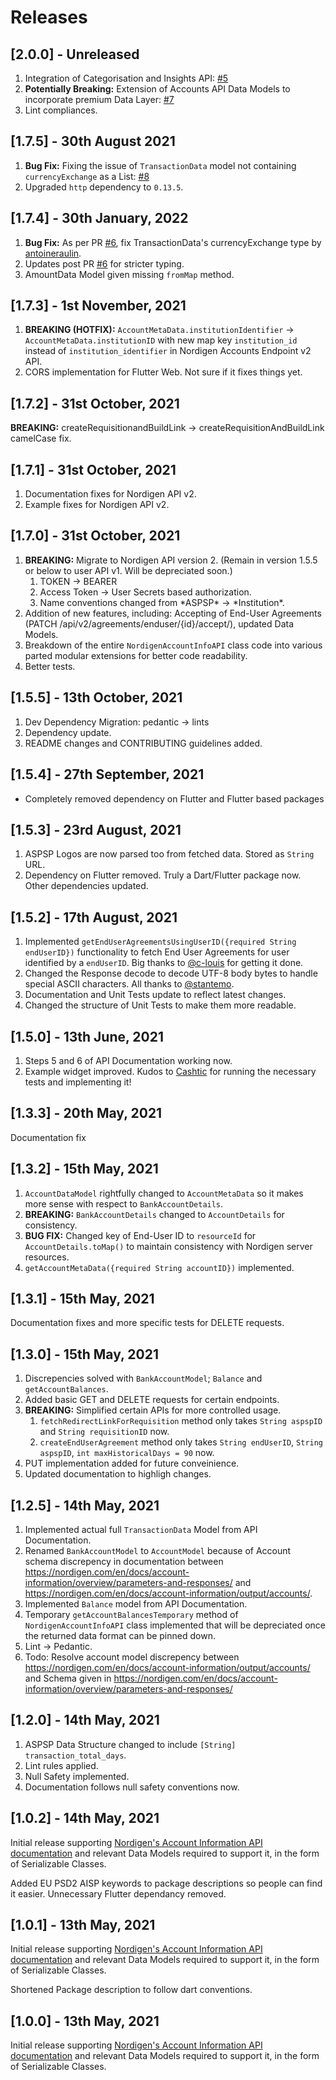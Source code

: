 # Releases

## [2.0.0] - Unreleased

1. Integration of Categorisation and Insights API: [#5](https://github.com/Dhi13man/nordigen_integration/issues/5)
2. **Potentially Breaking:** Extension of Accounts API Data Models to incorporate premium Data Layer: [#7](https://github.com/Dhi13man/nordigen_integration/issues/7)
3. Lint compliances.

## [1.7.5] - 30th August 2021

1. **Bug Fix:** Fixing the issue of `TransactionData` model not containing `currencyExchange` as a List: [#8](https://github.com/Dhi13man/nordigen_integration/issues/8)
2. Upgraded `http` dependency to `0.13.5`.

## [1.7.4] - 30th January, 2022

1. **Bug Fix:** As per PR [#6](https://github.com/Dhi13man/nordigen_integration/pull/6), fix TransactionData's currencyExchange type by [antoineraulin](https://github.com/antoineraulin).
2. Updates post PR [#6](https://github.com/Dhi13man/nordigen_integration/pull/6) for stricter typing.
3. AmountData Model given missing `fromMap` method.

## [1.7.3] - 1st November, 2021

1. **BREAKING (HOTFIX):** `AccountMetaData.institutionIdentifier` -> `AccountMetaData.institutionID` with new map key `institution_id` instead of `institution_identifier` in Nordigen Accounts Endpoint v2 API.
2. CORS implementation for Flutter Web. Not sure if it fixes things yet.

## [1.7.2] - 31st October, 2021

**BREAKING:** createRequisitionandBuildLink -> createRequisitionAndBuildLink camelCase fix.

## [1.7.1] - 31st October, 2021

1. Documentation fixes for Nordigen API v2.
2. Example fixes for Nordigen API v2.

## [1.7.0] - 31st October, 2021

1. **BREAKING:** Migrate to Nordigen API version 2. (Remain in version 1.5.5 or below to user API v1. Will be depreciated soon.)
   1. TOKEN -> BEARER
   2. Access Token -> User Secrets based authorization.
   3. Name conventions changed from \*ASPSP\* -> \*Institution\*.
2. Addition of new features, including: Accepting of End-User Agreements (PATCH /api/v2/agreements/enduser/{id}/accept/), updated Data Models.
3. Breakdown of the entire `NordigenAccountInfoAPI` class code into various parted modular extensions for better code readability.
4. Better tests.

## [1.5.5] - 13th October, 2021

1. Dev Dependency Migration: pedantic -> lints
2. Dependency update.
3. README changes and CONTRIBUTING guidelines added.

## [1.5.4] - 27th September, 2021

- Completely removed dependency on Flutter and Flutter based packages

## [1.5.3] - 23rd August, 2021

1. ASPSP Logos are now parsed too from fetched data. Stored as `String` URL.
2. Dependency on Flutter removed. Truly a Dart/Flutter package now. Other dependencies updated.

## [1.5.2] - 17th August, 2021

1. Implemented `getEndUserAgreementsUsingUserID({required String endUserID})` functionality to fetch End User Agreements for user identified by a `endUserID`. Big thanks to [@c-louis](https://github.com/c-louis) for getting it done.
2. Changed the Response decode to decode UTF-8 body bytes to handle special ASCII characters. All thanks to [@stantemo](https://github.com/stantemo).
3. Documentation and Unit Tests update to reflect latest changes.
4. Changed the structure of Unit Tests to make them more readable.

## [1.5.0] - 13th June, 2021

1. Steps 5 and 6 of API Documentation working now.
2. Example widget improved.
Kudos to [Cashtic](https://cashtic.com) for running the necessary tests and implementing it!

## [1.3.3] - 20th May, 2021

Documentation fix

## [1.3.2] - 15th May, 2021

1. `AccountDataModel` rightfully changed to `AccountMetaData` so it makes more sense with respect to `BankAccountDetails`.
2. **BREAKING:** `BankAccountDetails` changed to `AccountDetails` for consistency.
3. **BUG FIX:** Changed key of End-User ID to `resourceId` for `AccountDetails.toMap()` to maintain consistency with Nordigen server resources.
4. `getAccountMetaData({required String accountID})` implemented.

## [1.3.1] - 15th May, 2021

Documentation fixes and more specific tests for DELETE requests.

## [1.3.0] - 15th May, 2021

1. Discrepencies solved with `BankAccountModel`; `Balance` and `getAccountBalances`.
2. Added basic GET and DELETE requests for certain endpoints.
3. **BREAKING:** Simplified certain APIs for more controlled usage.
   1. `fetchRedirectLinkForRequisition` method only takes `String aspspID` and `String requisitionID` now.
   2. `createEndUserAgreement` method only takes `String endUserID`,  `String aspspID`, `int maxHistoricalDays = 90` now.
4. PUT implementation added for future conveinience.
5. Updated documentation to highligh changes.

## [1.2.5] - 14th May, 2021

1. Implemented actual full `TransactionData` Model from API Documentation.
2. Renamed `BankAccountModel` to `AccountModel` because of Account schema discrepency in documentation between <https://nordigen.com/en/docs/account-information/overview/parameters-and-responses/> and <https://nordigen.com/en/docs/account-information/output/accounts/>.
3. Implemented `Balance` model from API Documentation.
4. Temporary `getAccountBalancesTemporary` method of `NordigenAccountInfoAPI` class implemented that will be depreciated once the returned data format can be pinned down.
5. Lint -> Pedantic.
6. Todo: Resolve account model discrepency between <https://nordigen.com/en/docs/account-information/output/accounts/> and Schema given in <https://nordigen.com/en/docs/account-information/overview/parameters-and-responses/>

## [1.2.0] - 14th May, 2021

1. ASPSP Data Structure changed to include  `[String] transaction_total_days`.
2. Lint rules applied.
3. Null Safety implemented.
4. Documentation follows null safety conventions now.

## [1.0.2] - 14th May, 2021

Initial release supporting [Nordigen's Account Information API documentation](https://nordigen.com/en/account_information_documenation/integration/quickstart_guide/) and relevant Data Models required to support it, in the form of Serializable Classes.

Added EU PSD2 AISP keywords to package descriptions so people can find it easier. Unnecessary Flutter dependancy removed.

## [1.0.1] - 13th May, 2021

Initial release supporting [Nordigen's Account Information API documentation](https://nordigen.com/en/account_information_documenation/integration/quickstart_guide/) and relevant Data Models required to support it, in the form of Serializable Classes.

Shortened Package description to follow dart conventions.

## [1.0.0] - 13th May, 2021

Initial release supporting [Nordigen's Account Information API documentation](https://nordigen.com/en/account_information_documenation/integration/quickstart_guide/) and relevant Data Models required to support it, in the form of Serializable Classes.
